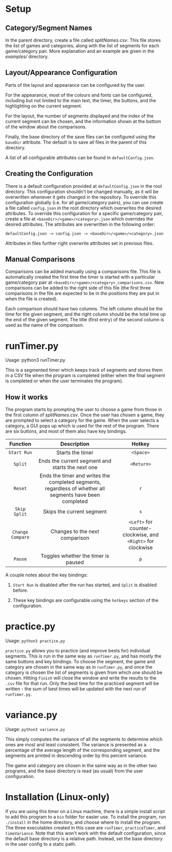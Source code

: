 # Setup

## Category/Segment Names
In the parent directory, create a file called *splitNames.csv*. This 
file stores the list of games and categories, along with the list
of segments for each game/category pair.  More explanation and an 
example are given in the *examples/* directory.

## Layout/Appearance Configuration

Parts of the layout and appearance can be configured by the user.

For the appearance, most of the colours and fonts can be
configured, including but not limited to the main text, the timer,
the buttons, and the highlighting on the current segment.

For the layout, the number of segments displayed and the index of
the current segment can be chosen, and the information shown at the
bottom of the window about the comparisons.

Finally, the base directory of the save files can be configured
using the `baseDir` attribute. The default is to save all files in
the parent of this directory.

A list of all configurable attributes can be found in
`defaultConfig.json`.

## Creating the Configuration

There is a default configuration provided at `defaultConfig.json`
in the root directory. This configuration shouldn't be changed
manually, as it will be overwritten whenever it gets changed in the
repository. To override this configuration globally
(i.e. for all game/category pairs), you can use create a file 
called `config.json` in the root directory which overwrites the
desired attributes. To override this configuration for a specific
game/category pair, create a file at
`<baseDir>/<game>/<category>.json` which overrides the desired
attributes. The attributes are overwritten in the following order:

```
defaultConfig.json -> config.json -> <baseDir>/<game>/<category>.json
```

Attributes in files further right overwrite attributes set in
previous files.

## Manual Comparisons

Comparisons can be added manually using a comparisons file. This
file is automatically created the first time the timer is started
with a particular game/category pair at
`<baseDir>/<game>/<category>_comparisons.csv`. New comparisons can
be added to the right side of this file (the first three
comparisons in the file are expected to be in the positions they
are put in when the file is created). 

Each comparison should have two columns. The left column should be
the time for the given segment, and the right column should be the
total time up the end of the given segment. The title (first entry)
of the second column is used as the name of the comparison.

# runTimer.py

Usage: python3 runTimer.py

This is a segmented timer which keeps track of segments and stores
them in a CSV file when the program is completed (either when the
final segment is completed or when the user terminates the
program).

## How it works

The program starts by prompting the user to choose a game from
those in the first column of *splitNames.csv*. Once the user has
chosen a game, they are prompted to select a category for the game.
When the user selects a category, a GUI pops up which is used for
the rest of the program. There are six buttons, and most of them
also have key bindings.

|Function|Description|Hotkey|
|:------:|:---------:|:----:|
|`Start Run`|Starts the timer|`<Space>`|
|`Split`|Ends the current segment and starts the next one|`<Return>`|
|`Reset`|Ends the timer and writes the completed segments, regardless of whether all segments have been completed|`r`|
|`Skip Split`|Skips the current segment|`s`|
|`Change Compare`|Changes to the next comparison|`<Left>` for counter-clockwise, and `<Right>` for clockwise|
|`Pause`|Toggles whether the timer is paused|`p`|

A couple notes about the key bindings:

1. `Start Run` is disabled after the run has started, and `Split`
is disabled before.

2. These key bindings are configurable using the `hotkeys`
section of the configuration.

# practice.py

Usage: `python3 practice.py`

`practice.py` allows you to practice (and improve bests for)
individual segments. This is run in the same way as `runTimer.py`,
and has mostly the same buttons and key bindings. To choose the
segment, the game and category are chosen in the same way as in
`runTimer.py`, and once the category is chosen the list of segments
is given from which one should be chosen. Hitting `Finish`
will close the window and write the results to the `.csv` file for
that run. Only the best time for the practiced segment will be
written - the sum of best times will be updated with the next run
of `runTimer.py`.

# variance.py

Usage: `python3 variance.py`

This simply computes the variance of all the segments to determine
which ones are most and least consistent. The variance is presented
as a percentage of the average length of the corresponding segment,
and the segments are printed in descending order by this percent
variance.

The game and category are chosen in the same way as in the other
two programs, and the base directory is read (as usual) from the
user configuration.

# Installation (Linux-only)

If you are using this timer on a Linux machine, there is a simple
install script to add this program to a `bin` folder for easier
use. To install the program, run `./install` in the home directory,
and choose where to install the program. The three executables
created in this case are `runTimer`, `practiceTimer`, and
`timeVariance`. Note that this won't work with the default
configuration, since the default base directory is a relative path.
Instead, set the base directory in the user config to a static
path.
